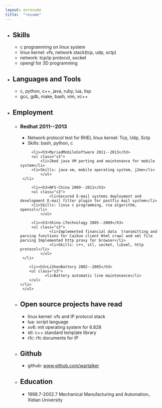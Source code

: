 ```yaml
---
layout: enresume
title:  "resume"
---
```


<ul class="s1">
  <li><h2>Skills</h2>
      <ul class="s2">
          <li>c programming on linux system</li>
          <li>linux kernel: vfs,  network stack(tcp, udp, sctp)</li>
          <li>network: tcp/ip protocol, socket</li>
          <li>opengl for 3D programming</li>
      </ul>
  </li>

  <li><h2>Languages and Tools</h2>
      <ul class="s2">
	  <li>c, python, c++, java, ruby, lua, lisp</li>
          <li>gcc, gdb, make, bash, vim, vc++</li>
      </ul>
  </li>


  <li><h2>Employment</h2>
      <ul class="s2">
         <li><h3>Redhat 2011--2013</h3>
	     <ul class="s3">
	         <li>Network protocol test for RHEL linux kernel: Tcp, Udp, Sctp</li>
		 <li>Skills: bash, python, c</li>
             </ul>
	 </li>

         <li><h3>MyriadMobileSoftware 2011--2013</h3>
	     <ul class="s3">
	         <li>Jbed java VM porting and maintenance for mobile system</li>
		 <li>Skills: java vm, mobile operating system, j2me</li>
             </ul>
	 </li>

         <li><h3>NFS-China 2009--2011</h3>
	     <ul class="s3">
                 <li>Secured E-mail systems deployment and development E-mail filter plugin for postfix mail system</li>
		 <li>Skills: linux c programming, rsa algorithm, openssl</li>
             </ul>

         <li><h3>Shino-iTechnology 2005--2009</h3>
	     <ul class="s3">
                 <li>Implemented financial data  transmitting and parsing functions for CaiXun client Html crawl and xml file parsing Implemented http proxy for browser</li>
                 <li>Skills: c++, stl, socket, libxml, http protocol</li>
             </ul>
	 </li>

        <li><h3>LiShenBattery 2002--2005</h3>
	    <ul class="s3">
               <li>Battery automatic line maintenance</li>
	    </ul>
	</li>
     </ul>
  </li>

  <li><h2>Open source projects have read</h2>
     <ul class="s2">
        <li>linux kernel: vfs and IP protocol stack</li>
        <li>lua: script language</li>
        <li>xv6: mit operating system for 6.828</li>
        <li>stl: c++ standard template library</li>
        <li>rfc: rfc documents for IP</li>
    </ul>
  </li>

  <li><h2>Github</h2>
      <ul class="s2">
	  <li>github: <a href="http://www.github.com/wartalker/">www.github.com/wartalker</a></li>
     </ul>
   </li>

  <li><h2>Education</h2>
      <ul class="s2">
         <li>1998.7-2002.7 Mechanical Manufacturing and Automation，Xidian University</li>
     </ul>
  </li>
</ul>
